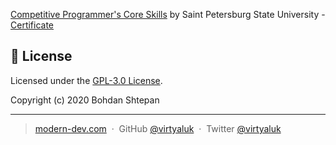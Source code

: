 [Competitive Programmer's Core Skills](https://www.coursera.org/learn/competitive-programming-core-skills/) by Saint Petersburg State University - [Certificate](https://www.coursera.org/account/accomplishments/certificate/9K49WQBNUX83)

## :green_book: License

Licensed under the [GPL-3.0 License](https://github.com/virtyaluk/coursera-competitive-programming-core-skills/blob/master/LICENSE).

Copyright (c) 2020 Bohdan Shtepan

---

> [modern-dev.com](http://modern-dev.com) &nbsp;&middot;&nbsp;
> GitHub [@virtyaluk](https://github.com/virtyaluk) &nbsp;&middot;&nbsp;
> Twitter [@virtyaluk](https://twitter.com/virtyaluk)